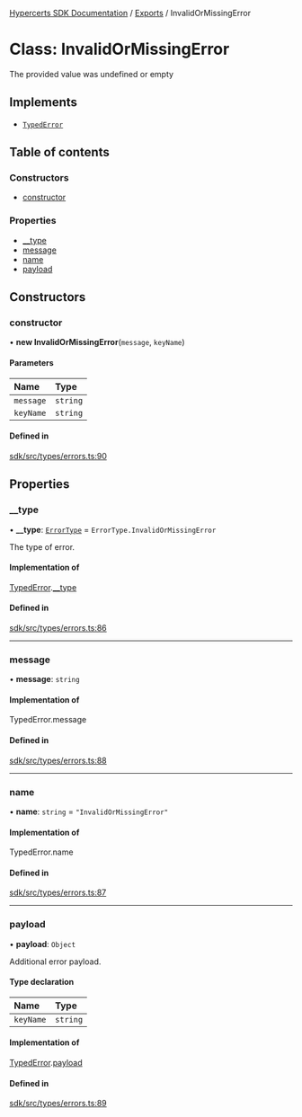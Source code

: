 [Hypercerts SDK Documentation](../README.md) / [Exports](../modules.md) / InvalidOrMissingError

# Class: InvalidOrMissingError

The provided value was undefined or empty

## Implements

- [`TypedError`](../interfaces/TypedError.md)

## Table of contents

### Constructors

- [constructor](InvalidOrMissingError.md#constructor)

### Properties

- [\_\_type](InvalidOrMissingError.md#__type)
- [message](InvalidOrMissingError.md#message)
- [name](InvalidOrMissingError.md#name)
- [payload](InvalidOrMissingError.md#payload)

## Constructors

### constructor

• **new InvalidOrMissingError**(`message`, `keyName`)

#### Parameters

| Name      | Type     |
| :-------- | :------- |
| `message` | `string` |
| `keyName` | `string` |

#### Defined in

[sdk/src/types/errors.ts:90](https://github.com/Network-Goods/hypercerts/blob/1adf630/sdk/src/types/errors.ts#L90)

## Properties

### \_\_type

• **\_\_type**: [`ErrorType`](../enums/internal.ErrorType.md) = `ErrorType.InvalidOrMissingError`

The type of error.

#### Implementation of

[TypedError](../interfaces/TypedError.md).[\_\_type](../interfaces/TypedError.md#__type)

#### Defined in

[sdk/src/types/errors.ts:86](https://github.com/Network-Goods/hypercerts/blob/1adf630/sdk/src/types/errors.ts#L86)

---

### message

• **message**: `string`

#### Implementation of

TypedError.message

#### Defined in

[sdk/src/types/errors.ts:88](https://github.com/Network-Goods/hypercerts/blob/1adf630/sdk/src/types/errors.ts#L88)

---

### name

• **name**: `string` = `"InvalidOrMissingError"`

#### Implementation of

TypedError.name

#### Defined in

[sdk/src/types/errors.ts:87](https://github.com/Network-Goods/hypercerts/blob/1adf630/sdk/src/types/errors.ts#L87)

---

### payload

• **payload**: `Object`

Additional error payload.

#### Type declaration

| Name      | Type     |
| :-------- | :------- |
| `keyName` | `string` |

#### Implementation of

[TypedError](../interfaces/TypedError.md).[payload](../interfaces/TypedError.md#payload)

#### Defined in

[sdk/src/types/errors.ts:89](https://github.com/Network-Goods/hypercerts/blob/1adf630/sdk/src/types/errors.ts#L89)
